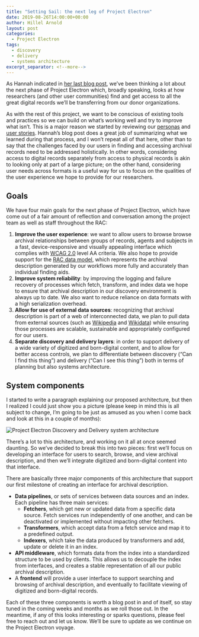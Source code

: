 ```yaml
---
title: "Setting Sail: the next leg of Project Electron"
date: 2019-08-26T14:00:00+00:00
author: Hillel Arnold
layout: post
categories:
  - Project Electron
tags:
  - discovery
  - delivery
  - systems architecture
excerpt_separator: <!--more-->
---
```

As Hannah indicated in [her last blog post](/project-electron-revisiting-personas-user-stories), we’ve been thinking a lot about the next phase of Project Electron which, broadly speaking, looks at how researchers (and other user communities) find and get access to all the great digital records we’ll be transferring from our donor organizations.

As with the rest of this project, we want to be conscious of existing tools and practices so we can build on what’s working well and try to improve what isn’t. This is a major reason we started by reviewing our [personas](https://github.com/RockefellerArchiveCenter/personas/tree/master/project-electron-personas) and [user stories](https://github.com/RockefellerArchiveCenter/project_electron/tree/master/user-stories). Hannah’s blog post does a great job of summarizing what we learned during that process, and I won’t repeat all of that here, other than to say that the challenges faced by our users in finding and accessing archival records need to be addressed holistically. In other words, considering access to digital records separately from access to physical records is akin to looking only at part of a large picture; on the other hand, considering user needs across formats is a useful way for us to focus on the qualities of the user experience we hope to provide for our researchers.

<!--more-->

## Goals

We have four main goals for the next phase of Project Electron, which have come out of a fair amount of reflection and conversation among the project team as well as staff throughout the RAC:

1. **Improve the user experience**: we want to allow users to browse browse archival relationships between groups of records, agents and subjects in a fast, device-responsive and visually appealing interface which complies with [WCAG 2.0](https://www.w3.org/WAI/standards-guidelines/wcag/) level AA criteria. We also hope to provide support for the [RAC data model](https://github.com/RockefellerArchiveCenter/rac_schemas), which represents the archival description generated by our workflows more fully and accurately than individual finding aids.
2. **Improve system reliability**: by improving the logging and failure recovery of processes which fetch, transform, and index data we hope to ensure that archival description in our discovery environment is always up to date. We also want to reduce reliance on data formats with a high serialization overhead.
3. **Allow for use of external data sources**: recognizing that archival description is part of a web of interconnected data, we plan to pull data from external sources (such as [Wikipedia](https://www.wikipedia.org/) and [Wikidata](https://www.wikidata.org/wiki/Wikidata:Main_Page)) while ensuring those processes are scalable, sustainable and appropriately configured for our users.
4. **Separate discovery and delivery layers**: in order to support delivery of a wide variety of digitized and born-digital content, and to allow for better access controls, we plan to differentiate between discovery (“Can I find this thing”) and delivery (“Can I see this thing”) both in terms of planning but also systems architecture.

## System components

I started to write a paragraph explaining our proposed architecture, but then I realized I could just show you a picture (please keep in mind this is all subject to change, I’m going to be just as amused as you when I come back and look at this in a couple of months):

![Project Electron Discovery and Delivery system architecture]({{site.baseurl}}/assets/img/2019/08/discovery-delivery.png)

There’s a lot to this architecture, and working on it all at once seemed daunting. So we’ve decided to break this into two pieces: first we’ll focus on developing an interface for users to search, browse, and view archival description, and then we’ll integrate digitized and born-digital content into that interface.

There are basically three major components of this architecture that support our first milestone of creating an interface for archival description.

*   **Data pipelines**, or sets of services between data sources and an index.  Each pipeline has three main services:
    *   **Fetchers**, which get new or updated data from a specific data source. Fetch services run independently of one another, and can be deactivated or implemented without impacting other fetchers.
    *   **Transformers**, which accept data from a fetch service and map it to a predefined output.
    *   **Indexers**, which take the data produced by transformers and add, update or delete it in an index.
*   **API middleware**, which formats data from the index into a standardized structure to be used by clients. This allows us to decouple the index from interfaces, and creates a stable representation of all our public archival description.
*   A **frontend** will provide a user interface to support searching and browsing of archival description, and eventually to facilitate viewing of digitized and born-digital records.

Each of these three components is worth a blog post in and of itself, so stay tuned in the coming weeks and months as we roll those out. In the meantime, if any of this looks interesting or sparks questions, please feel free to reach out and let us know. We’ll be sure to update as we continue on the Project Electron voyage.
